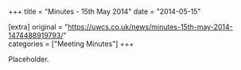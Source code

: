 +++
title = "Minutes - 15th May 2014"
date = "2014-05-15"

[extra]
original = "https://uwcs.co.uk/news/minutes-15th-may-2014-1474488919793/"    
categories = ["Meeting Minutes"]
+++

Placeholder.

